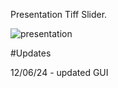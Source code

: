 Presentation Tiff Slider.

![presentation](https://github.com/user-attachments/assets/5fca09c9-babc-47f2-89b7-39448f1c745d)


#Updates

12/06/24 - updated GUI 
